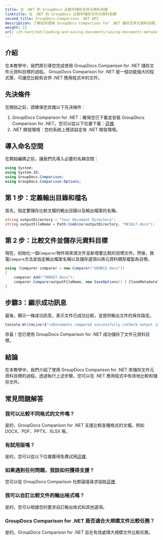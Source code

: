 ```yaml
---
title: 在 .NET 的 GroupDocs 比較中儲存文件元資料目標
linktitle: 在 .NET 的 GroupDocs 比較中儲存文件元資料目標
second_title: GroupDocs.Comparison .NET API
description: 了解如何使用 GroupDocs Comparison for .NET 儲存文件元資料目標。在 .NET 應用程式中進行高效能文件比較的簡單步驟。
weight: 15
url: /zh-hant/net/loading-and-saving-documents/saving-documents-metadata-target/
---
```

## 介紹
在本教學中，我們將引導您完成使用 GroupDocs Comparison for .NET 儲存文件元資料目標的過程。 GroupDocs Comparison for .NET 是一個功能強大的程式庫，可讓您比較和合併 .NET 應用程式中的文件。
## 先決條件
在開始之前，請確保您具備以下先決條件：
1.  GroupDocs Comparison for .NET：確保您已下載並安裝 GroupDocs Comparison for .NET。您可以從以下位置下載：[這裡](https://releases.groupdocs.com/comparison/net/).
2. .NET 開發環境：您的系統上應該設定有 .NET 開發環境。

## 導入命名空間
在開始編碼之前，讓我們先導入必要的名稱空間：
```csharp
using System;
using System.IO;
using GroupDocs.Comparison;
using GroupDocs.Comparison.Options;
```
## 第 1 步：定義輸出目錄和檔名
首先，指定要儲存比較文檔的輸出目錄以及輸出檔案的名稱。
```csharp
string outputDirectory = "Your Document Directory";
string outputFileName = Path.Combine(outputDirectory, "RESULT.docx");
```
## 第 2 步：比較文件並儲存元資料目標
現在，初始化一個`Comparer`物件與來源文件並新增要比較的目標文件。然後，致電`Compare`方法並指定輸出檔案名稱以及儲存選項以將元資料類型複製為目標。
```csharp
using (Comparer comparer = new Comparer("SOURCE.docx"))
{
    comparer.Add("TARGET.docx");
    comparer.Compare(outputFileName, new SaveOptions() { CloneMetadataType = MetadataType.Target });
}
```
## 步驟3：顯示成功訊息
最後，顯示一條成功訊息，表示文件已成功比較，並提供輸出文件的保存路徑。
```csharp
Console.WriteLine($"\nDocuments compared successfully.\nCheck output in {outputDirectory}.");
```
恭喜！您已使用 GroupDocs Comparison for .NET 成功儲存了文件元資料目標。

## 結論
在本教學中，我們介紹了使用 GroupDocs Comparison for .NET 來儲存文件元資料目標的過程。透過執行上述步驟，您可以在 .NET 應用程式中有效地比較和儲存文件。
## 常見問題解答
### 我可以比較不同格式的文件嗎？
是的，GroupDocs Comparison for .NET 支援比較各種格式的文檔，例如 DOCX、PDF、PPTX、XLSX 等。
### 有試用版嗎？
是的，您可以從以下位置獲得免費試用[這裡](https://releases.groupdocs.com/).
### 如果遇到任何問題，我該如何獲得支援？
您可以從 GroupDocs Comparison 社群論壇尋求協助[這裡](https://forum.groupdocs.com/c/comparison/12).
### 我可以自訂比較文件的輸出格式嗎？
是的，您可以根據您的要求自訂輸出格式和其他選項。
### GroupDocs Comparison for .NET 是否適合大規模文件比較任務？
是的，GroupDocs Comparison for .NET 旨在有效處理大規模文件比較任務。